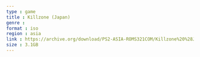 ```yaml
---
type : game
title : Killzone (Japan)
genre : 
format : iso
region : asia
link : https://archive.org/download/PS2-ASIA-ROMS321COM/Killzone%20%28Japan%29.7z
size : 3.1GB
---
```

